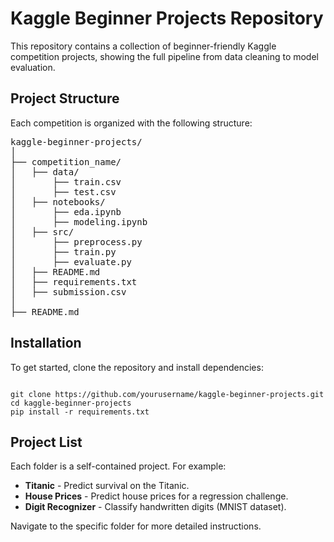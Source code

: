 <!DOCTYPE html>
<html lang="en">
<head>
    <meta charset="UTF-8">
    <meta name="viewport" content="width=device-width, initial-scale=1.0">
    <title>Kaggle Beginner Projects Repository</title>
</head>
<body>

<h1>Kaggle Beginner Projects Repository</h1>
<p>This repository contains a collection of beginner-friendly Kaggle competition projects, showing the full pipeline from data cleaning to model evaluation.</p>

<h2>Project Structure</h2>
<p>Each competition is organized with the following structure:</p>

<pre>
kaggle-beginner-projects/
│
├── competition_name/                      <!-- Folder for each competition -->
│   ├── data/                               <!-- Data files -->
│       ├── train.csv                       <!-- Training data -->
│       ├── test.csv                        <!-- Test data -->
│   ├── notebooks/                          <!-- Jupyter notebooks for EDA and modeling -->
│       ├── eda.ipynb                       <!-- Exploratory Data Analysis -->
│       ├── modeling.ipynb                  <!-- Model training and evaluation -->
│   ├── src/                                <!-- Source code -->
│       ├── preprocess.py                   <!-- Data preprocessing functions -->
│       ├── train.py                        <!-- Training script -->
│       ├── evaluate.py                     <!-- Evaluation script -->
│   ├── README.md                           <!-- README specific to the competition -->
│   ├── requirements.txt                    <!-- Project dependencies -->
│   ├── submission.csv                      <!-- Sample submission file -->
│
├── README.md                               <!-- Repository overview and project list -->
</pre>

<h2>Installation</h2>
<p>To get started, clone the repository and install dependencies:</p>

<pre><code>
git clone https://github.com/yourusername/kaggle-beginner-projects.git
cd kaggle-beginner-projects
pip install -r requirements.txt
</code></pre>

<h2>Project List</h2>
<p>Each folder is a self-contained project. For example:</p>
<ul>
    <li><strong>Titanic</strong> - Predict survival on the Titanic.</li>
    <li><strong>House Prices</strong> - Predict house prices for a regression challenge.</li>
    <li><strong>Digit Recognizer</strong> - Classify handwritten digits (MNIST dataset).</li>
</ul>
<p>Navigate to the specific folder for more detailed instructions.</p>

</body>
</html>
